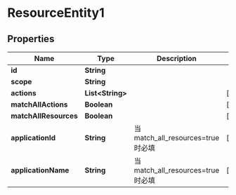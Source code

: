 

# ResourceEntity1


## Properties

| Name | Type | Description | Notes |
|------------ | ------------- | ------------- | -------------|
|**id** | **String** |  |  |
|**scope** | **String** |  |  |
|**actions** | **List&lt;String&gt;** |  |  [optional] |
|**matchAllActions** | **Boolean** |  |  [optional] |
|**matchAllResources** | **Boolean** |  |  [optional] |
|**applicationId** | **String** | 当match_all_resources&#x3D;true时必填 |  [optional] |
|**applicationName** | **String** | 当match_all_resources&#x3D;true时必填 |  [optional] |



